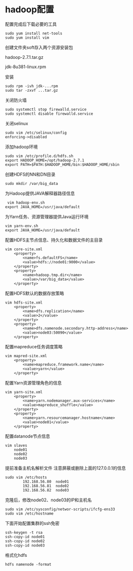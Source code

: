 # hadoop配置

配置完成后下载必要的工具

```shell
sudo yum install net-tools
sudo yum install vim
```

创建文件夹soft存入两个资源安装包

hadoop-2.7.1.tar.gz

jdk-8u381-linux.rpm

安装

```shell
sudo rpm -ivh jdk-...rpm
sudo tar -zxvf ...tar.gz
```

关闭防火墙

```shell
sudo systemctl stop firewalld.service
sudo systemctl disable firewalld.service
```

关闭selinux

```shell
sudo vim /etc/selinux/config
enforcing->disabled
```

添加hadoop环境

```shell
sudo vim /etc/profile.d/hdfs.sh
export HADOOP_HOME=/opt/hadoop-2.7.1
export PATH=$PATH:$HADOOP_HOME/bin:$HADOOP_HOME/sbin
```

创建HDFS的NN和DN目录

```shell
sudo mkdir /var/big_data
```

为Hadoop提供JAVA解释器路径信息

```shell
 vim hadoop-env.sh
export JAVA_HOME=/usr/java/default
```

为Yarn任务、资源管理器提供Java运行环境

```shell
vim yarn-env.sh
export JAVA_HOME=/usr/java/default
```

配置HDFS主节点信息、持久化和数据文件的主目录

```shell
vim core-site.xml
    <property>
        <name>fs.defaultFS</name>
        <value>hdfs://node01:9000</value>
    </property>
    <property>
        <name>hadoop.tmp.dir</name>
        <value>/var/big_data</value>
    </property>
```

配置HDFS默认的数据存放策略

```shell
vim hdfs-site.xml
    <property>
        <name>dfs.replication</name>
        <value>2</value>
    </property>
    <property>
        <name>dfs.namenode.secondary.http-address</name>
        <value>node03:50090</value>
    </property>
```

配置mapreduce任务调度策略

```shell
vim mapred-site.xml	
    <property>
        <name>mapreduce.framework.name</name>
        <value>yarn</value>
    </property>
```

配置Yarn资源管理角色的信息

```shell
vim yarn-site.xml
    <property>
        <name>yarn.nodemanager.aux-services</name>
        <value>mapreduce_shuffle</value>
    </property>
    <property>
        <name>yarn.resourcemanager.hostname</name>
        <value>node01</value>
    </property>
```

配置datanode节点信息

```shell
vim slaves
    node01
	node02
    node03
```

提前准备主机名解析文件
注意屏蔽或删除上面的127.0.0.1的信息

```shell
sudo vim /etc/hosts
        192.168.56.80  node01
        192.168.56.81  node02
        192.168.56.82  node03
```

克隆后，修改node02、node03的IP和主机名

```shell
sudo vim /etc/sysconfig/networ-scripts/ifcfg-ens33
sudo vim /etc/hostname
```

下面开始配置集群的ssh免密

```shell
ssh-keygen -t rsa
ssh-copy-id node01
ssh-copy-id node02
ssh-copy-id node03
```

格式化hdfs

```shell
hdfs namenode -format
```

